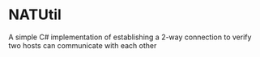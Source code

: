 # NATUtil
A simple C# implementation of establishing a 2-way connection to verify two hosts can communicate with each other
